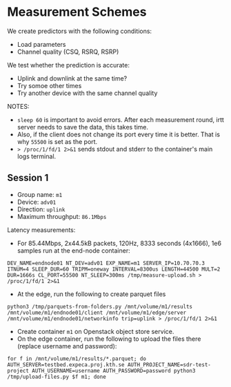 # Measurement Schemes

We create predictors with the following conditions:
- Load parameters
- Channel quality (CSQ, RSRQ, RSRP)

We test whether the prediction is accurate:
- Uplink and downlink at the same time?
- Try somoe other times
- Try another device with the same channel quality

NOTES:
- `sleep 60` is important to avoid errors. After each measurement round, irtt server needs to save the data, this takes time.
- Also, if the client does not change its port every time it is better. That is why `55500` is set as the port.
- `> /proc/1/fd/1 2>&1` sends stdout and stderr to the container's main logs terminal.

## Session 1 

- Group name: `m1`
- Device: `adv01`
- Direction: `uplink`
- Maximum throughput: `86.1Mbps`

Latency measurements:

- For 85.44Mbps, 2x44.5kB packets, 120Hz, 8333 seconds (4x1666), 1e6 samples run at the end-node container:
```
DEV_NAME=endnode01 NT_DEV=adv01 EXP_NAME=m1 SERVER_IP=10.70.70.3 ITNUM=4 SLEEP_DUR=60 TRIPM=oneway INTERVAL=8300us LENGTH=44500 MULT=2 DUR=1666s CL_PORT=55500 NT_SLEEP=300ms /tmp/measure-upload.sh > /proc/1/fd/1 2>&1
```

- At the edge, run the following to create parquet files
```
python3 /tmp/parquets-from-folders.py /mnt/volume/m1/results /mnt/volume/m1/endnode01/client /mnt/volume/m1/edge/server /mnt/volume/m1/endnode01/networkinfo trip=uplink > /proc/1/fd/1 2>&1
```
- Create container `m1` on Openstack object store service.
- On the edge container, run the following to upload the files there (replace username and password):
```
for f in /mnt/volume/m1/results/*.parquet; do AUTH_SERVER=testbed.expeca.proj.kth.se AUTH_PROJECT_NAME=sdr-test-project AUTH_USERNAME=username AUTH_PASSWORD=password python3 /tmp/upload-files.py $f m1; done
```
